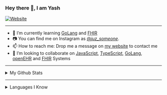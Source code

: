 ### Hey there 👋, I am Yash

[![Website](https://img.shields.io/badge/Ruizo-Depolyed-blueviolet)](https://ruizo.is-a.dev/)

---

- 🌱 I’m currently learning [GoLang](https://go.dev/) and [FHIR](https://www.hl7.org/fhir/)
- 📷 You can find me on Instagram as [@_juz_someone_](https://www.instagram.com/_juz_someone_/).
- 📫 How to reach me: Drop me a message on [my website](https://ruizo.is-a.dev/) to contact me
- 👯 I’m looking to collaborate on [JavaScript](https://www.javascript.com/), [TypeScript](https://www.typescriptlang.org/), [GoLang](https://go.dev/), [openEHR](https://www.openehr.org/) and [FHIR](https://www.hl7.org/fhir/) Systems

---

<details>
  <summary>My Github Stats</summary>
  <br/>
   <a href="https://github.com/anuraghazra/github-readme-stats"><img alt="Yash's Git Stats" src="https://github-readme-stats.vercel.app/api?username=mezeru&show_icons=true&theme=tokyonight"></a>
  <br/>
</details>
  
---
  

 <details>
  <summary>Languages I Know </summary>
  <br/>
   <a href="https://github.com/anuraghazra/github-readme-stats"><img alt="Yash's Top Languages" src="https://github-readme-stats.vercel.app/api/top-langs/?username=mezeru&layout=compact&theme=dracula&hide=jupyter&langs_count=11"></a>
  <br/>
</details>

